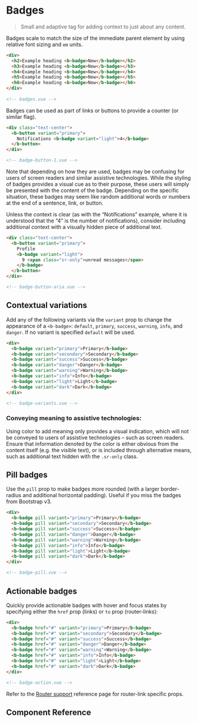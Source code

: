 # Badges

> Small and adaptive tag for adding context to just about any content.

Badges scale to match the size of the immediate parent element by using
relative font sizing and `em` units.

```html
<div>
  <h2>Example heading <b-badge>New</b-badge></h2>
  <h3>Example heading <b-badge>New</b-badge></h3>
  <h4>Example heading <b-badge>New</b-badge></h4>
  <h5>Example heading <b-badge>New</b-badge></h5>
  <h6>Example heading <b-badge>New</b-badge></h6>
</div>
  
<!-- badges.vue -->
```

Badges can be used as part of links or buttons to provide a counter (or similar flag).

```html
<div class="text-center">
  <b-button variant="primary">
    Notifications <b-badge variant="light">4</b-badge>
  </b-button>
</div>

<!-- badge-button-1.vue -->
```

Note that depending on how they are used, badges may be confusing for users
of screen readers and similar assistive technologies. While the styling of badges
provides a visual cue as to their purpose, these users will simply be presented with
the content of the badge. Depending on the specific situation, these badges may seem
like random additional words or numbers at the end of a sentence, link, or button.

Unless the context is clear (as with the “Notifications” example, where it is
understood that the “4” is the number of notifications), consider including additional
context with a visually hidden piece of additional text.

```html
<div class="text-center">
  <b-button variant="primary">
    Profile
    <b-badge variant="light">
      9 <span class="sr-only">unread messages</span>
    </b-badge>
  </b-button>
</div>

<!-- badge-button-aria.vue -->
```


## Contextual variations
Add any of the following variants via the `variant` prop to change the
appearance of a `<b-badge>`: `default`, `primary`, `success`, `warning`, `info`,
and `danger`. If no variant is specified `default` will be used.

```html
<div>
  <b-badge variant="primary">Primary</b-badge>
  <b-badge variant="secondary">Secondary</b-badge>
  <b-badge variant="success">Success</b-badge>
  <b-badge variant="danger">Danger</b-badge>
  <b-badge variant="warning">Warning</b-badge>
  <b-badge variant="info">Info</b-badge>
  <b-badge variant="light">Light</b-badge>
  <b-badge variant="dark">Dark</b-badge>
</div>

<!-- badge-variants.vue -->
```


### Conveying meaning to assistive technologies:
Using color to add meaning only provides a visual indication, which will not
be conveyed to users of assistive technologies – such as screen readers. Ensure
that information denoted by the color is either obvious from the content itself
(e.g. the visible text), or is included through alternative means, such as
additional text hidden with the `.sr-only` class.

## Pill badges
Use the `pill` prop to make badges more rounded (with a larger border-radius
and additional horizontal padding). Useful if you miss the badges from Bootstrap v3.

```html
<div>
  <b-badge pill variant="primary">Primary</b-badge>
  <b-badge pill variant="secondary">Secondary</b-badge>
  <b-badge pill variant="success">Success</b-badge>
  <b-badge pill variant="danger">Danger</b-badge>
  <b-badge pill variant="warning">Warning</b-badge>
  <b-badge pill variant="info">Info</b-badge>
  <b-badge pill variant="light">Light</b-badge>
  <b-badge pill variant="dark">Dark</b-badge>
</div>

<!-- badge-pill.vue -->
```


## Actionable badges
Quickly provide actionable badges with hover and focus states by specifying either the
`href` prop (links) or `to` prop (router-links):

```html
<div>
  <b-badge href="#" variant="primary">Primary</b-badge>
  <b-badge href="#" variant="secondary">Secondary</b-badge>
  <b-badge href="#" variant="success">Success</b-badge>
  <b-badge href="#" variant="danger">Danger</b-badge>
  <b-badge href="#" variant="warning">Warning</b-badge>
  <b-badge href="#" variant="info">Info</b-badge>
  <b-badge href="#" variant="light">Light</b-badge>
  <b-badge href="#" variant="dark">Dark</b-badge>
</div>

<!-- badge-action.vue -->
```

Refer to the [Router support](/docs/reference/router-links) reference page for
router-link specific props.


## Component Reference
